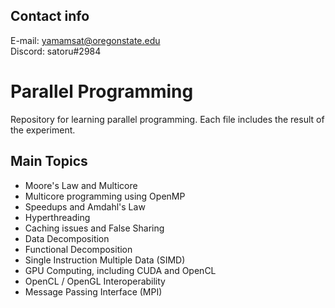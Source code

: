 ## Contact info

E-mail: yamamsat@oregonstate.edu</br>
Discord: satoru#2984

# Parallel Programming
Repository for learning parallel programming. Each file includes the result of the experiment.

## Main Topics
* Moore's Law and Multicore
* Multicore programming using OpenMP
* Speedups and Amdahl's Law
* Hyperthreading
* Caching issues and False Sharing
* Data Decomposition
* Functional Decomposition
* Single Instruction Multiple Data (SIMD)
* GPU Computing, including CUDA and OpenCL
* OpenCL / OpenGL Interoperability
* Message Passing Interface (MPI)

